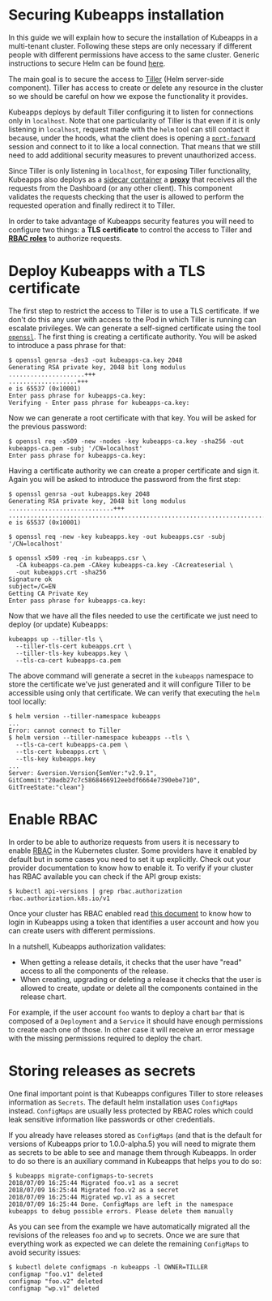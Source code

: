# Securing Kubeapps installation

In this guide we will explain how to secure the installation of Kubeapps in a multi-tenant cluster. Following these steps are only necessary if different people with different permissions have access to the same cluster. Generic instructions to secure Helm can be found [here](https://github.com/kubernetes/helm/blob/master/docs/securing_installation.md).

The main goal is to secure the access to [Tiller](https://github.com/kubernetes/helm/blob/master/docs/securing_installation.md) (Helm server-side component). Tiller has access to create or delete any resource in the cluster so we should be careful on how we expose the functionality it provides.

Kubeapps deploys by default Tiller configuring it to listen for connections only in `localhost`. Note that one particularity of Tiller is that even if it is only listening in `localhost`, request made with the `helm` tool can still contact it because, under the hoods, what the client does is opening a [`port-forward`](https://kubernetes.io/docs/tasks/access-application-cluster/port-forward-access-application-cluster/) session and connect to it to like a local connection. That means that we still need to add additional security measures to prevent unauthorized access.

Since Tiller is only listening in `localhost`, for exposing Tiller functionality, Kubeapps also deploys as a [sidecar container](https://kubernetes.io/blog/2015/06/the-distributed-system-toolkit-patterns/) a [**proxy**](/cmd/tiller-proxy/README.md) that receives all the requests from the Dashboard (or any other client). This component validates the requests checking that the user is allowed to perform the requested operation and finally redirect it to Tiller.

In order to take advantage of Kubeapps security features you will need to configure two things: a **TLS certificate** to control the access to Tiller and [**RBAC roles**](https://kubernetes.io/docs/reference/access-authn-authz/rbac/) to authorize requests.

# Deploy Kubeapps with a TLS certificate

The first step to restrict the access to Tiller is to use a TLS certificate. If we don't do this any user with access to the Pod in which Tiller is running can escalate privileges. We can generate a self-signed certificate using the tool [`openssl`](https://www.openssl.org/source/). The first thing is creating a certificate authority. You will be asked to introduce a pass phrase for that:

```
$ openssl genrsa -des3 -out kubeapps-ca.key 2048
Generating RSA private key, 2048 bit long modulus
.....................+++
...................+++
e is 65537 (0x10001)
Enter pass phrase for kubeapps-ca.key:
Verifying - Enter pass phrase for kubeapps-ca.key:
```

Now we can generate a root certificate with that key. You will be asked for the previous password:

```
$ openssl req -x509 -new -nodes -key kubeapps-ca.key -sha256 -out kubeapps-ca.pem -subj '/CN=localhost'
Enter pass phrase for kubeapps-ca.key:
```

Having a certificate authority we can create a proper certificate and sign it. Again you will be asked to introduce the password from the first step:

```
$ openssl genrsa -out kubeapps.key 2048
Generating RSA private key, 2048 bit long modulus
.............................+++
...................................................................................+++
e is 65537 (0x10001)

$ openssl req -new -key kubeapps.key -out kubeapps.csr -subj '/CN=localhost'

$ openssl x509 -req -in kubeapps.csr \
  -CA kubeapps-ca.pem -CAkey kubeapps-ca.key -CAcreateserial \
  -out kubeapps.crt -sha256
Signature ok
subject=/C=EN
Getting CA Private Key
Enter pass phrase for kubeapps-ca.key:
```

Now that we have all the files needed to use the certificate we just need to deploy (or update) Kubeapps:

```
kubeapps up --tiller-tls \
  --tiller-tls-cert kubeapps.crt \
  --tiller-tls-key kubeapps.key \
  --tls-ca-cert kubeapps-ca.pem
```

The above command will generate a secret in the `kubeapps` namespace to store the certificate we've just generated and it will configure Tiller to be accessible using only that certificate. We can verify that executing the `helm` tool locally:

```
$ helm version --tiller-namespace kubeapps
...
Error: cannot connect to Tiller
$ helm version --tiller-namespace kubeapps --tls \
  --tls-ca-cert kubeapps-ca.pem \
  --tls-cert kubeapps.crt \
  --tls-key kubeapps.key
...
Server: &version.Version{SemVer:"v2.9.1", GitCommit:"20adb27c7c5868466912eebdf6664e7390ebe710", GitTreeState:"clean"}
```

# Enable RBAC

In order to be able to authorize requests from users it is necessary to enable [RBAC](https://kubernetes.io/docs/reference/access-authn-authz/rbac/) in the Kubernetes cluster. Some providers have it enabled by default but in some cases you need to set it up explicitly. Check out your provider documentation to know how to enable it. To verify if your cluster has RBAC available you can check if the API group exists:

```
$ kubectl api-versions | grep rbac.authorization
rbac.authorization.k8s.io/v1
```

Once your cluster has RBAC enabled read [this document](/docs/user/access-control.md) to know how to login in Kubeapps using a token that identifies a user account and how you can create users with different permissions.

In a nutshell, Kubeapps authorization validates:

 - When getting a release details, it checks that the user have "read" access to all the components of the release.
 - When creating, upgrading or deleting a release it checks that the user is allowed to create, update or delete all the components contained in the release chart.

For example, if the user account `foo` wants to deploy a chart `bar` that is composed of a `Deployment` and a `Service` it should have enough permissions to create each one of those. In other case it will receive an error message with the missing permissions required to deploy the chart.

# Storing releases as secrets

One final important point is that Kubeapps configures Tiller to store releases information as `Secrets`. The default helm installation uses `ConfigMaps` instead. `ConfigMaps` are usually less protected by RBAC roles which could leak sensitive information like passwords or other credentials. 

If you already have releases stored as `ConfigMaps` (and that is the default for versions of Kubeapps prior to 1.0.0-alpha.5) you will need to migrate them as secrets to be able to see and manage them through Kubeapps. In order to do so there is an auxiliary command in Kubeapps that helps you to do so:

```
$ kubeapps migrate-configmaps-to-secrets
2018/07/09 16:25:44 Migrated foo.v1 as a secret
2018/07/09 16:25:44 Migrated foo.v2 as a secret
2018/07/09 16:25:44 Migrated wp.v1 as a secret
2018/07/09 16:25:44 Done. ConfigMaps are left in the namespace kubeapps to debug possible errors. Please delete them manually
```

As you can see from the example we have automatically migrated all the revisions of the releases `foo` and `wp` to secrets. Once we are sure that everything work as expected we can delete the remaining `ConfigMaps` to avoid security issues:

```
$ kubectl delete configmaps -n kubeapps -l OWNER=TILLER
configmap "foo.v1" deleted
configmap "foo.v2" deleted
configmap "wp.v1" deleted
```

